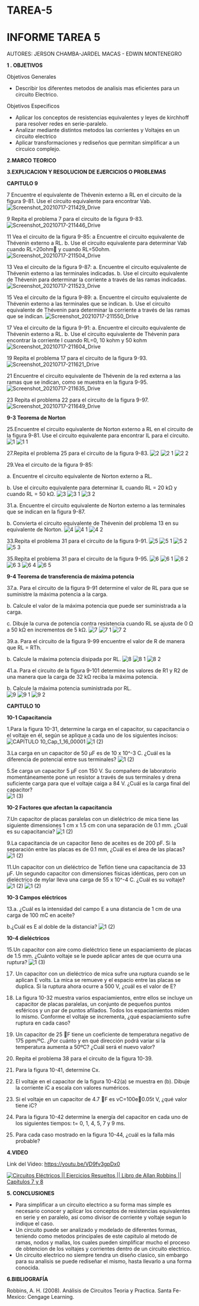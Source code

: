 # TAREA-5
# INFORME TAREA 5 


AUTORES: JERSON CHAMBA-JARDEL MACAS - EDWIN MONTENEGRO 

**1 . OBJETIVOS**

Objetivos Generales
*  Describir los diferentes metodos de analisis mas eficientes para un circuito Electrico.


Objetivos Especificos

* Aplicar los conceptos de resistencias equivalentes y leyes de kirchhoff para resolver redes en serie-paralelo.
* Analizar mediante distintos metodos las corrientes y Voltajes en un circuito electrico
* Aplicar transformaciones y rediseños que permitan simplificar a un circuico complejo.


**2.MARCO TEORICO**



**3.EXPLICACION Y RESOLUCION DE EJERCICIOS O PROBLEMAS**


**CAPITULO 9**

7 Encuentre el equivalente de Thévenin externo a RL en el circuito de la figura 9-81. Use el circuito equivalente para encontrar Vab.
![Screenshot_20210717-211429_Drive](https://user-images.githubusercontent.com/86451564/126053650-a73af2b1-fb56-4dba-84cd-34253bc17253.jpg)

9 Repita el problema 7 para el circuito de la figura 9-83.
![Screenshot_20210717-211446_Drive](https://user-images.githubusercontent.com/86451564/126053655-22e3c9f0-f3e6-4afa-b324-19ac379d64b7.jpg)

11 Vea el circuito de la figura 9-85:
a Encuentre el circuito equivalente de Thévenin externo a RL.
b. Use el circuito equivalente para determinar Vab cuando RL=20ohm y cuando RL=50ohm.
![Screenshot_20210717-211504_Drive](https://user-images.githubusercontent.com/86451564/126053672-4a310fb6-ad86-47b1-ad63-ef1d4cc0e4b7.jpg)

13 Vea el circuito de la figura 9-87:
a. Encuentre el circuito equivalente de Thévenin externo a las terminales indicadas.
b. Use el circuito equivalente de Thévenin para determinar la corriente a través de las ramas indicadas.
![Screenshot_20210717-211523_Drive](https://user-images.githubusercontent.com/86451564/126053679-90c82021-04f5-4a5a-a048-dd2c8c7fd51d.jpg)

15 Vea el circuito de la figura 9-89:
a. Encuentre el circuito equivalente de Thévenin externo a las terminales que se indican.
b. Use el circuito equivalente de Thévenin para determinar la corriente a través de las ramas que se indican.
![Screenshot_20210717-211550_Drive](https://user-images.githubusercontent.com/86451564/126053685-aca1a0b3-6cc7-4cab-938e-49cbbe9e4a16.jpg)

17 Vea el circuito de la figura 9-91:
a. Encuentre el circuito equivalente de Thévenin externo a RL.
b. Use el circuito equivalente de Thévenin para encontrar la corriente I
cuando RL=0, 10 kohm y 50 kohm
![Screenshot_20210717-211604_Drive](https://user-images.githubusercontent.com/86451564/126053688-80594ba1-6ad4-4f3e-9077-a1152153a5ee.jpg)

19 Repita el problema 17 para el circuito de la figura 9-93.
![Screenshot_20210717-211621_Drive](https://user-images.githubusercontent.com/86451564/126053700-5049a87c-8da5-4a9f-9187-95235326f333.jpg)

21 Encuentre el circuito equivalente de Thévenin de la red externa a las ramas que se indican, como se muestra en la figura 9-95.
![Screenshot_20210717-211635_Drive](https://user-images.githubusercontent.com/86451564/126053704-7434afa0-7046-427f-8cbd-f9d2f1b620e4.jpg)

23 Repita el problema 22 para el circuito de la figura 9-97.
![Screenshot_20210717-211649_Drive](https://user-images.githubusercontent.com/86451564/126053710-17f6279c-82a9-45f5-a94f-6a9a9dcb3655.jpg)

**9-3 Teorema de Norton**

25.Encuentre el circuito equivalente de Norton externo a RL en el circuito de la figura 9-81. Use el circuito equivalente para encontrar IL para el circuito.
![1](https://user-images.githubusercontent.com/84453441/126052689-a30578d2-1d73-4bac-bc7a-d1c4a8c0e4a4.png)
![1 1](https://user-images.githubusercontent.com/84453441/126052693-efa031fc-b35c-4445-8a30-a788a4a30c0d.png)

27.Repita el problema 25 para el circuito de la figura 9-83.
![2](https://user-images.githubusercontent.com/84453441/126052705-cef3c292-8a21-4de5-a021-c595cdd61a62.png)
![2 1](https://user-images.githubusercontent.com/84453441/126052709-4c5b9a23-95f6-4771-b7b1-ae31c38e4b7a.png)
![2 2](https://user-images.githubusercontent.com/84453441/126052712-bdcb1af3-f1fa-4c3e-9c9d-9c1b5dd5da25.png)

29.Vea el circuito de la figura 9-85: 

a. Encuentre el circuito equivalente de Norton externo a RL. 

b. Use el circuito equivalente para determinar IL cuando RL = 20 kΩ y cuando RL = 50 kΩ.
![3](https://user-images.githubusercontent.com/84453441/126052725-45f12464-00a4-4ef0-a8a9-475985235ad0.png)
![3 1](https://user-images.githubusercontent.com/84453441/126052729-0010d051-bbcc-403c-95e7-f369aa077372.png)
![3 2](https://user-images.githubusercontent.com/84453441/126052732-c673de9d-de0b-4d09-ade3-d9dc82322570.png)

31.a. Encuentre el circuito equivalente de Norton externo a las terminales que se indican en la figura 9-87. 

b. Convierta el circuito equivalente de Thévenin del problema 13 en su equivalente de Norton.
![4](https://user-images.githubusercontent.com/84453441/126052754-339866cc-98f7-45bc-a711-d42c831ed646.png)
![4 1](https://user-images.githubusercontent.com/84453441/126052757-98131e80-de0c-4b65-b219-db4965b51e14.png)
![4 2](https://user-images.githubusercontent.com/84453441/126052762-cba11dc3-1a1c-4681-a61d-fbe454839ea2.png)

33.Repita el problema 31 para el circuito de la figura 9-91.
![5](https://user-images.githubusercontent.com/84453441/126052774-3e9c2d88-2622-4acc-b1b9-26d526ee5670.png)
![5 1](https://user-images.githubusercontent.com/84453441/126052779-602bbc65-2515-43c2-b57b-1f7bfe2ee620.png)
![5 2](https://user-images.githubusercontent.com/84453441/126052782-9e011bb3-7682-4d3c-a247-02b5f674fe8b.png)
![5 3](https://user-images.githubusercontent.com/84453441/126052787-529d67f3-8ba3-4ca0-b9d4-f0ae41e3b07c.png)

35.Repita el problema 31 para el circuito de la figura 9-95.
![6](https://user-images.githubusercontent.com/84453441/126052801-aefb4362-1dfe-4639-aa75-05cb6dec8177.png)
![6 1](https://user-images.githubusercontent.com/84453441/126052804-8f530831-732f-4ec4-8586-ecc013bb9af3.png)
![6 2](https://user-images.githubusercontent.com/84453441/126052806-78e78694-b1c2-4e0f-a076-dd059cd38108.png)
![6 3](https://user-images.githubusercontent.com/84453441/126052809-29f335bc-26d8-49df-91d1-4dd25529ee91.png)
![6 4](https://user-images.githubusercontent.com/84453441/126052816-e8e6b8f6-eeb6-4441-bbb2-3f0d7084d61b.png)
![6 5](https://user-images.githubusercontent.com/84453441/126052818-cb6eb871-dccb-43e3-9075-e75a6588f15e.png)

**9-4 Teorema de transferencia de máxima potencia** 

37.a. Para el circuito de la figura 9-91 determine el valor de RL para que se suministre la máxima potencia a la carga. 

b. Calcule el valor de la máxima potencia que puede ser suministrada a la carga.

c. Dibuje la curva de potencia contra resistencia cuando RL se ajusta de 0 Ω a 50 kΩ en incrementos de 5 kΩ.
![7](https://user-images.githubusercontent.com/84453441/126052843-51bc08af-e4f0-4536-9489-43753802da01.png)
![7 1](https://user-images.githubusercontent.com/84453441/126052848-ae09e282-5800-4d60-95ee-ad0f78045526.png)
![7 2](https://user-images.githubusercontent.com/84453441/126052852-9e9ac29c-298f-4487-9273-40a834af28cf.png)

39.a. Para el circuito de la figura 9-99 encuentre el valor de R de manera que RL = RTh.

b. Calcule la máxima potencia disipada por RL. 
![8](https://user-images.githubusercontent.com/84453441/126052855-991c37b4-4e2b-454c-b8ab-55cd87e3fca5.png)
![8 1](https://user-images.githubusercontent.com/84453441/126052857-cb01f670-8e4e-4861-8eca-5bba87d2b500.png)
![8 2](https://user-images.githubusercontent.com/84453441/126052863-6b1e40aa-afd6-4b54-967a-41736e9dc286.png)

41.a. Para el circuito de la figura 9-101 determine los valores de R1 y R2 de una manera que la carga de 32 kΩ reciba la máxima potencia. 

b. Calcule la máxima potencia suministrada por RL.   
![9](https://user-images.githubusercontent.com/84453441/126052873-bd46dfc9-b2ac-42c0-8508-c578282d56ae.png)
![9 1](https://user-images.githubusercontent.com/84453441/126052874-ca6ea084-062d-4dd4-ac00-b52962726ea2.png)
![9 2](https://user-images.githubusercontent.com/84453441/126052877-66edec03-17a9-4946-9931-88d8b07cac68.png)













**CAPITULO 10**

**10-1 Capacitancia**

1.Para la figura 10-31, determine la carga en el capacitor, su capacitancia o el voltaje en él, según se aplique a cada uno de los siguientes incisos:
![CAPITULO 10_Cap_1_16_00001](https://user-images.githubusercontent.com/84453441/126052122-dea4db72-8465-4163-810d-0ac7f3315702.png)
![1 (2)](https://user-images.githubusercontent.com/84453441/126052181-ccd71937-2094-4bb3-8bb6-1486490b1df1.png)

3.La carga en un capacitor de 50 µF es de 10 x 10^-3 C. ¿Cuál es la diferencia de potencial entre sus terminales?
![1 (2)](https://user-images.githubusercontent.com/84453441/126052195-2a793c8a-14f1-4af9-a67d-4ba685995894.png)

5.Se carga un capacitor 5 µF con 150 V. Su compañero de laboratorio momentáneamente pone un resistor a través de sus terminales y drena suficiente carga para que el voltaje caiga a 84 V. ¿Cuál es la carga final del capacitor?  
![1 (3)](https://user-images.githubusercontent.com/84453441/126052207-9c1fb998-0eac-4b6f-a2b0-540bc3883fbc.png)

**10-2 Factores que afectan la capacitancia**

7.Un capacitor de placas paralelas con un dieléctrico de mica tiene las siguiente dimensiones 1 cm x 1.5 cm con una separación de 0.1 mm. ¿Cuál es su capacitancia?
![1 (2)](https://user-images.githubusercontent.com/84453441/126052258-518c8575-ca9e-4ae1-bae2-02c8061a0876.png)

9.La capacitancia de un capacitor lleno de aceites es de 200 pF. Si la separación entre las placas es de 0.1 mm, ¿Cuál es el área de las placas?
![1 (2)](https://user-images.githubusercontent.com/84453441/126052265-79358436-674b-4cc6-a877-03fbc61f3a5f.png)

11.Un capacitor con un dieléctrico de Teflón tiene una capacitancia de 33 µF. Un segundo capacitor con dimensiones físicas idénticas, pero con un dieléctrico de mylar lleva una carga de 55 x 10^-4 C. ¿Cuál es su voltaje?  
![1 (2)](https://user-images.githubusercontent.com/84453441/126052279-7b3986ad-7d83-42c5-9418-9c429108a730.png)
![1 (2)](https://user-images.githubusercontent.com/84453441/126052322-ef5dcc01-3a4a-44fa-9a4c-9e123910fea5.png)

**10-3 Campos eléctricos** 

13.a. ¿Cuál es la intensidad del campo E a una distancia de 1 cm de una carga de 100 mC en aceite?

b.¿Cuál es E al doble de la distancia?
![1 (2)](https://user-images.githubusercontent.com/84453441/126052343-1a3f839c-ef33-40f4-901d-0a2f0f86e968.png)

**10-4 dieléctricos**

15.Un capacitor con aire como dieléctrico tiene un espaciamiento de placas de 1.5 mm. ¿Cuánto voltaje se le puede aplicar antes de que ocurra una ruptura? 
![1 (3)](https://user-images.githubusercontent.com/84453441/126052346-9749ae3c-ffb4-464c-addb-115af4581351.png)

17. Un capacitor con un dieléctrico de mica sufre una ruptura cuando se le aplican E volts. La mica se remueve y el espacio entre las placas se duplica. Si la
ruptura ahora ocurre a 500 V, ¿cuál es el valor de E?

19. La figura 10-32 muestra varios espaciamientos, entre ellos se incluye un capacitor de placas paralelas, un conjunto de pequeños puntos esféricos y un par de puntos afilados. Todos los espaciamientos miden lo mismo. Conforme el
voltaje se incrementa, ¿qué espaciamiento sufre ruptura en cada caso?

21. Un capacitor de 25 F tiene un coeficiente de temperatura negativo de 175 ppm/ºC. ¿Por cuánto y en qué dirección podrá variar si la temperatura aumenta a 50ºC? ¿Cuál será el nuevo valor?

39. Repita el problema 38 para el circuito de la figura 10-39.

41. Para la figura 10-41, determine Cx.

43. El voltaje en el capacitor de la figura 10-42(a) se muestra en (b). Dibuje la corriente iC a escala con valores numéricos.

45. Si el voltaje en un capacitor de 4.7 F es vC=100e0.05t V, ¿qué valor tiene iC?

47. Para la figura 10-42 determine la energía del capacitor en cada uno de los siguientes tiempos: t= 0, 1, 4, 5, 7 y 9 ms.

49. Para cada caso mostrado en la figura 10-44, ¿cuál es la falla más probable?

**4.VIDEO**

Link del Video: https://youtu.be/VD9fv3gpDx0

[![Circuitos Eléctricos || Ejercicios Resueltos || Libro de Allan Robbins || Capítulos 7 y 8](https://img.youtube.com/vi/VD9fv3gpDx0/0.jpg)](https://www.youtube.com/watch?v=VD9fv3gpDx0)

**5. CONCLUSIONES**

* Para simplificar a un circuito electrico a su forma mas simple es necesario conocer y aplicar los conceptos de resistencias equivalentes en serie y en paralelo, asi como divisor de corriente y voltaje segun lo indique el caso.
* Un circuito puede ser analizado y modelado de diferentes formas, teniendo como metodos principales de este capitulo al metodo de ramas, nodos y mallas, los cuales pueden simplificar mucho el proceso de obtencion de los voltajes y corrientes dentro de un circuito electrico.
* Un circuito electrico no siempre tendra un diseño clasico, sin embargo para su analisis se puede rediseñar el mismo, hasta llevarlo a una forma conocida.

**6.BIBLIOGRAFÍA**

Robbins, A. H. (2008). Análisis de Circuitos Teoria y Practica. Santa Fe-Mexico: Cengage Learning.
